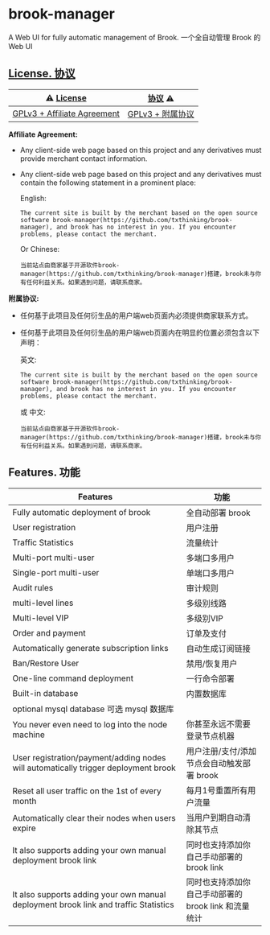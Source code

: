 # brook-manager

A Web UI for fully automatic management of Brook. 一个全自动管理 Brook 的 Web UI

## [License. 协议](LICENSE)

| ⚠️ [License](LICENSE) | [协议](LICENSE) ⚠️ |
| --- | --- |
| [GPLv3 + Affiliate Agreement](LICENSE) | [GPLv3 + 附属协议](LICENSE) |

**Affiliate Agreement:**

- Any client-side web page based on this project and any derivatives must provide merchant contact information.
- Any client-side web page based on this project and any derivatives must contain the following statement in a prominent place:

    English:
    ```
    The current site is built by the merchant based on the open source software brook-manager(https://github.com/txthinking/brook-manager), and brook has no interest in you. If you encounter problems, please contact the merchant.
    ```
    Or Chinese:
    ```
    当前站点由商家基于开源软件brook-manager(https://github.com/txthinking/brook-manager)搭建，brook未与你有任何利益关系。如果遇到问题，请联系商家。
    ```

**附属协议:**

- 任何基于此项目及任何衍生品的用户端web页面内必须提供商家联系方式。
- 任何基于此项目及任何衍生品的用户端web页面内在明显的位置必须包含以下声明：

    英文:
    ```
    The current site is built by the merchant based on the open source software brook-manager(https://github.com/txthinking/brook-manager), and brook has no interest in you. If you encounter problems, please contact the merchant.
    ```
    或 中文:
    ```
    当前站点由商家基于开源软件brook-manager(https://github.com/txthinking/brook-manager)搭建，brook未与你有任何利益关系。如果遇到问题，请联系商家。
    ```

## Features. 功能

| Features  | 功能 |
| --- | --- |
| Fully automatic deployment of brook | 全自动部署 brook |
| User registration | 用户注册 |
| Traffic Statistics | 流量统计 |
| Multi-port multi-user | 多端口多用户 |
| Single-port multi-user | 单端口多用户 |
| Audit rules | 审计规则 |
| multi-level lines | 多级别线路 |
| Multi-level VIP | 多级别VIP |
| Order and payment | 订单及支付 |
| Automatically generate subscription links | 自动生成订阅链接 |
| Ban/Restore User | 禁用/恢复用户 |
| One-line command deployment | 一行命令部署 |
| Built-in database | 内置数据库 |
| optional mysql database  可选 mysql 数据库 |
| You never even need to log into the node machine | 你甚至永远不需要登录节点机器 |
| User registration/payment/adding nodes will automatically trigger deployment brook | 用户注册/支付/添加节点会自动触发部署 brook |
| Reset all user traffic on the 1st of every month | 每月1号重置所有用户流量 |
| Automatically clear their nodes when users expire | 当用户到期自动清除其节点 |
| It also supports adding your own manual deployment brook link | 同时也支持添加你自己手动部署的 brook link |
| It also supports adding your own manual deployment brook link and traffic Statistics | 同时也支持添加你自己手动部署的 brook link 和流量统计 |
